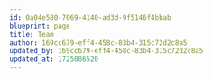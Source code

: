 ```yaml
---
id: 0a04e580-7069-4140-ad3d-9f5146f4bbab
blueprint: page
title: Team
author: 169cc679-eff4-458c-83b4-315c72d2c8a5
updated_by: 169cc679-eff4-458c-83b4-315c72d2c8a5
updated_at: 1725086520
---
```

